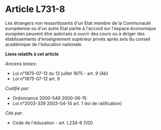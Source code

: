 # Article L731-8

Les étrangers non ressortissants d'un Etat membre de la Communauté européenne ou d'un autre Etat partie à l'accord sur
l'espace économique européen peuvent être autorisés à ouvrir des cours ou à diriger des établissements d'enseignement
supérieur privés après avis du conseil académique de l'éducation nationale.

**Liens relatifs à cet article**

_Anciens textes_:

  - Loi n°1875-07-12 du 12 juillet 1875 - art. 9 (Ab)
  - Loi n°1875-07-12 art. 9

_Codifié par_:

  - Ordonnance 2000-549 2000-06-15
  - Loi n°2003-339 2003-04-14 art. 1 (loi de ratification)

_Cité par_:

  - Code de l'éducation - art. L234-6 (VD)
